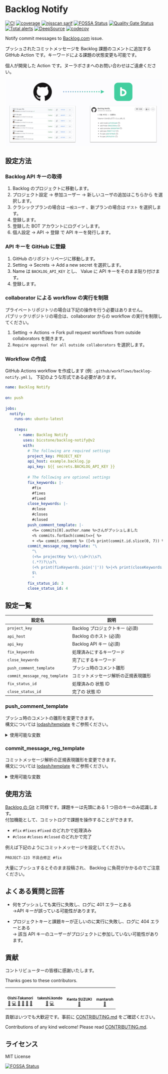 # Backlog Notify

[![CI](https://github.com/bicstone/backlog-notify/actions/workflows/ci.yml/badge.svg)](https://github.com/bicstone/backlog-notify/actions/workflows/ci.yml)
[![coverage](https://github.com/bicstone/backlog-notify/actions/workflows/coverage.yml/badge.svg)](https://github.com/bicstone/backlog-notify/actions/workflows/coverage.yml)
[![njsscan sarif](https://github.com/bicstone/backlog-notify/actions/workflows/njsscan-analysis.yml/badge.svg)](https://github.com/bicstone/backlog-notify/actions/workflows/njsscan-analysis.yml)
[![FOSSA Status](https://app.fossa.com/api/projects/git%2Bgithub.com%2Fbicstone%2Fbacklog-notify.svg?type=shield)](https://app.fossa.com/projects/git%2Bgithub.com%2Fbicstone%2Fbacklog-notify?ref=badge_shield)
[![Quality Gate Status](https://sonarcloud.io/api/project_badges/measure?project=bicstone_backlog-notify&metric=alert_status)](https://sonarcloud.io/dashboard?id=bicstone_backlog-notify)
[![Total alerts](https://img.shields.io/lgtm/alerts/g/bicstone/backlog-notify.svg?logo=lgtm&logoWidth=18)](https://lgtm.com/projects/g/bicstone/backlog-notify/alerts/)
[![DeepSource](https://deepsource.io/gh/bicstone/backlog-notify.svg/?label=active+issues&token=iPw2LS4cY5EQQH_JiN72YOr2)](https://deepsource.io/gh/bicstone/backlog-notify/?ref=repository-badge)
[![codecov](https://codecov.io/gh/bicstone/backlog-notify/branch/master/graph/badge.svg?token=QRLLFDZD15)](https://codecov.io/gh/bicstone/backlog-notify)

Notify commit messages to [Backlog.com](https://backlog.com/) issue.

プッシュされたコミットメッセージを Backlog 課題のコメントに追加する GitHub Action です。キーワードによる課題の状態変更も可能です。

個人が開発した Action です。ヌーラボさまへのお問い合わせはご遠慮ください。

![Backlog Notifyの動作をイメージした図](./docs/readme_images/backlog-notify.png)

## 設定方法

### Backlog API キーの取得

1. Backlog のプロジェクトに移動します。
1. プロジェクト設定 → 参加ユーザー → 新しいユーザの追加はこちらから を選択します。
1. クラシックプランの場合は `一般ユーザ` 、新プランの場合は `ゲスト` を選択します。
1. 登録します。
1. 登録した BOT アカウントにログインします。
1. 個人設定 → API → 登録 で API キーを発行します。

### API キーを GitHub に登録

1. GitHub のリポジトリページに移動します。
1. Setting → Secrets → Add a new secret を選択します。
1. Name は `BACKLOG_API_KEY` とし、 Value に API キーをそのまま貼り付けます。
1. 登録します。

### collaborator による workflow の実行を制限

プライベートリポジトリの場合は下記の操作を行う必要はありません。  
パブリックリポジトリの場合は、collaborator からの workflow の実行を制限してください。

1. Setting → Actions → Fork pull request workflows from outside collaborators を開きます。
1. `Require approval for all outside collaborators` を選択します。

### Workflow の作成

GitHub Actions workflow を作成します (例: `.github/workflows/backlog-notify.yml` )。
下記のような形式である必要があります。

```yaml
name: Backlog Notify

on: push

jobs:
  notify:
    runs-on: ubuntu-latest

    steps:
      - name: Backlog Notify
        uses: bicstone/backlog-notify@v2
        with:
          # The following are required settings
          project_key: PROJECT_KEY
          api_host: example.backlog.jp
          api_key: ${{ secrets.BACKLOG_API_KEY }}

          # The following are optional settings
          fix_keywords: |-
            #fix
            #fixes
            #fixed
          close_keywords: |-
            #close
            #closes
            #closed
          push_comment_template: |-
            <%= commits[0].author.name %>さんがプッシュしました
            <% commits.forEach(commit=>{ %>
            + <%= commit.comment %> ([<% print(commit.id.slice(0, 7)) %>](<%= commit.url %>))<% }); %>
          commit_message_reg_template: "\
            ^\
            (<%= projectKey %>\\-\\d+)\\s?\
            (.*?)?\\s?\
            (<% print(fixKeywords.join('|')) %>|<% print(closeKeywords.join('|')) %>)?\
            $\
            "
          fix_status_id: 3
          close_status_id: 4
```

## 設定一覧

| 設定名                        | 説明                                 |
| ----------------------------- | ------------------------------------ |
| `project_key`                 | Backlog プロジェクトキー (必須)      |
| `api_host`                    | Backlog のホスト (必須)              |
| `api_key`                     | Backlog API キー (必須)              |
| `fix_keywords`                | 処理済みにするキーワード             |
| `close_keywords`              | 完了にするキーワード                 |
| `push_comment_template`       | プッシュ時のコメント雛形             |
| `commit_message_reg_template` | コミットメッセージ解析の正規表現雛形 |
| `fix_status_id`               | 処理済みの 状態 ID                   |
| `close_status_id`             | 完了の 状態 ID                       |

### push_comment_template

プッシュ時のコメントの雛形を変更できます。  
構文については [lodash/template](https://lodash.com/docs/4.17.15#template) をご参照ください。

<details>

<summary>使用可能な変数</summary>

| 変数名      | 型        |
| ----------- | --------- |
| `id`        | string    |
| `tree_id`   | string    |
| `distinct`  | boolean   |
| `message`   | string    |
| `timestamp` | string    |
| `url`       | string    |
| `author`    | Committer |
| `committer` | Committer |
| `added`     | string[]  |
| `modified`  | string[]  |
| `removed`   | string[]  |
| `issueKey`  | string    |
| `comment`   | string    |
| `keywords`  | string    |
| `isFix`     | boolean   |
| `isClose`   | boolean   |

Committer

| 変数名     | 型                      |
| ---------- | ----------------------- |
| `name`     | string                  |
| `email`    | string &#124; null      |
| `date`     | string &#124; undefined |
| `username` | string &#124; undefined |

</details>

### commit_message_reg_template

コミットメッセージ解析の正規表現雛形を変更できます。  
構文については [lodash/template](https://lodash.com/docs/4.17.15#template) をご参照ください。

<details>

<summary>使用可能な変数</summary>

| 変数名          | 型       |
| --------------- | -------- |
| `projectKey`    | string   |
| `fixKeywords`   | string[] |
| `closeKeywords` | string[] |

</details>

## 使用方法

[Backlog の Git](https://support-ja.backlog.com/hc/ja/articles/360035640734) と同様です。課題キーは先頭にある 1 つ目のキーのみ認識します。  
付加機能として、コミットログで課題を操作することができます。

- `#fix` `#fixes` `#fixed` のどれかで処理済み
- `#close` `#closes` `#closed` のどれかで完了

例えば下記のようにコミットメッセージを設定してください。

```
PROJECT-123 不具合修正 #fix
```

大量にプッシュするとそのまま投稿され、 Backlog に負荷がかかるのでご注意ください。

## よくある質問と回答

- 何をプッシュしても実行に失敗し、ログに 401 エラーとある  
  →API キーが誤っている可能性があります。

- プロジェクトキーと課題キーが正しいのに実行に失敗し、ログに 404 エラーとある  
  → 該当 API キーのユーザーがプロジェクトに参加していない可能性があります。

## 貢献

コントリビューターの皆様に感謝いたします。

Thanks goes to these contributors.

<!-- ALL-CONTRIBUTORS-LIST:START - Do not remove or modify this section -->
<!-- prettier-ignore-start -->
<!-- markdownlint-disable -->
<table>
  <tr>
    <td align="center"><a href="https://bicstone.me/"><img src="https://avatars.githubusercontent.com/u/47806818?v=4?s=100" width="100px;" alt=""/><br /><sub><b>Oishi Takanori</b></sub></a><br /><a href="#ideas-bicstone" title="Ideas, Planning, & Feedback">🤔</a> <a href="https://github.com/bicstone/backlog-notify/commits?author=bicstone" title="Code">💻</a> <a href="#maintenance-bicstone" title="Maintenance">🚧</a> <a href="#question-bicstone" title="Answering Questions">💬</a> <a href="https://github.com/bicstone/backlog-notify/commits?author=bicstone" title="Documentation">📖</a> <a href="https://github.com/bicstone/backlog-notify/pulls?q=is%3Apr+reviewed-by%3Abicstone" title="Reviewed Pull Requests">👀</a></td>
    <td align="center"><a href="https://github.com/stmon19"><img src="https://avatars.githubusercontent.com/u/1284496?v=4?s=100" width="100px;" alt=""/><br /><sub><b>takeshi.kondo</b></sub></a><br /><a href="https://github.com/bicstone/backlog-notify/issues?q=author%3Astmon19" title="Bug reports">🐛</a> <a href="https://github.com/bicstone/backlog-notify/commits?author=stmon19" title="Code">💻</a></td>
    <td align="center"><a href="http://suzuken.hatenablog.jp/"><img src="https://avatars.githubusercontent.com/u/491428?v=4?s=100" width="100px;" alt=""/><br /><sub><b>Kenta SUZUKI</b></sub></a><br /><a href="https://github.com/bicstone/backlog-notify/commits?author=suzuken" title="Documentation">📖</a></td>
    <td align="center"><a href="https://twitter.com/_mantaroh_"><img src="https://avatars.githubusercontent.com/u/3241026?v=4?s=100" width="100px;" alt=""/><br /><sub><b>mantaroh</b></sub></a><br /><a href="#ideas-mantaroh" title="Ideas, Planning, & Feedback">🤔</a></td>
  </tr>
</table>

<!-- markdownlint-restore -->
<!-- prettier-ignore-end -->

<!-- ALL-CONTRIBUTORS-LIST:END -->

貢献はいつでも大歓迎です。事前に [CONTRIBUTING.md](CONTRIBUTING.md) をご確認ください。

Contributions of any kind welcome! Please read [CONTRIBUTING.md](CONTRIBUTING.md).

## ライセンス

MIT License

[![FOSSA Status](https://app.fossa.com/api/projects/git%2Bgithub.com%2Fbicstone%2Fbacklog-notify.svg?type=large)](https://app.fossa.com/projects/git%2Bgithub.com%2Fbicstone%2Fbacklog-notify?ref=badge_large)
